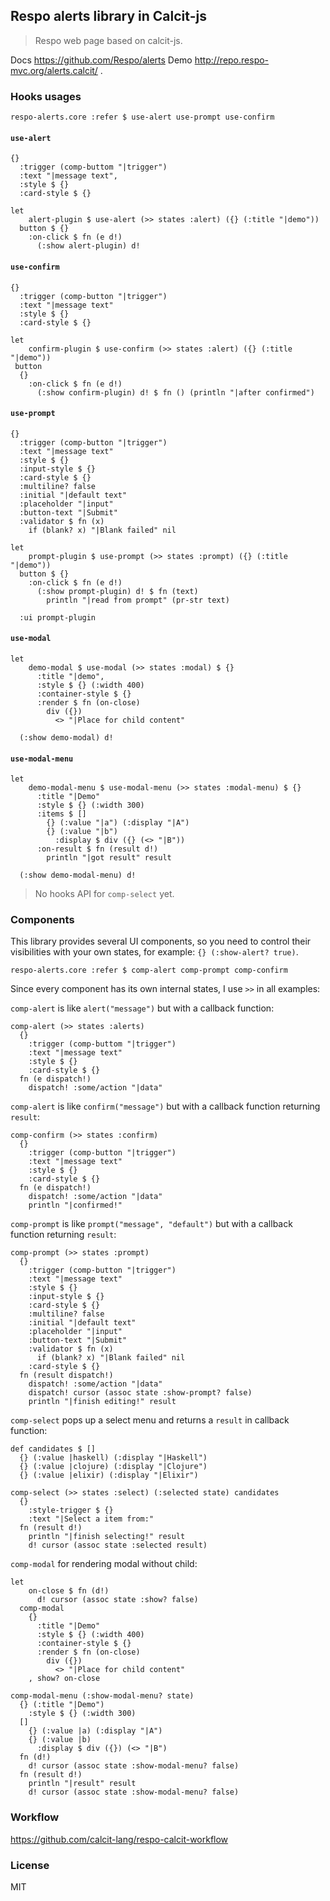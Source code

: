 
Respo alerts library in Calcit-js
----

> Respo web page based on calcit-js.

Docs https://github.com/Respo/alerts
Demo http://repo.respo-mvc.org/alerts.calcit/ .

### Hooks usages

```cirru
respo-alerts.core :refer $ use-alert use-prompt use-confirm
```

#### `use-alert`

```cirru
{}
  :trigger (comp-buttom "|trigger")
  :text "|message text",
  :style $ {}
  :card-style $ {}
```

```cirru
let
    alert-plugin $ use-alert (>> states :alert) ({} (:title "|demo"))
  button $ {}
    :on-click $ fn (e d!)
      (:show alert-plugin) d!
```

#### `use-confirm`

```cirru
{}
  :trigger (comp-button "|trigger")
  :text "|message text"
  :style $ {}
  :card-style $ {}
```

```cirru
let
    confirm-plugin $ use-confirm (>> states :alert) ({} (:title "|demo"))
 button
  {}
    :on-click $ fn (e d!)
      (:show confirm-plugin) d! $ fn () (println "|after confirmed")
```

#### `use-prompt`

```cirru
{}
  :trigger (comp-button "|trigger")
  :text "|message text"
  :style $ {}
  :input-style $ {}
  :card-style $ {}
  :multiline? false
  :initial "|default text"
  :placeholder "|input"
  :button-text "|Submit"
  :validator $ fn (x)
    if (blank? x) "|Blank failed" nil
```

```cirru
let
    prompt-plugin $ use-prompt (>> states :prompt) ({} (:title "|demo"))
  button $ {}
    :on-click $ fn (e d!)
      (:show prompt-plugin) d! $ fn (text)
        println "|read from prompt" (pr-str text)

  :ui prompt-plugin
```

#### `use-modal`

```cirru
let
    demo-modal $ use-modal (>> states :modal) $ {}
      :title "|demo",
      :style $ {} (:width 400)
      :container-style $ {}
      :render $ fn (on-close)
        div ({})
          <> "|Place for child content"

  (:show demo-modal) d!
```

#### `use-modal-menu`

```cirru
let
    demo-modal-menu $ use-modal-menu (>> states :modal-menu) $ {}
      :title "|Demo"
      :style $ {} (:width 300)
      :items $ []
        {} (:value "|a") (:display "|A")
        {} (:value "|b")
          :display $ div ({} (<> "|B"))
      :on-result $ fn (result d!)
        println "|got result" result

  (:show demo-modal-menu) d!
```

> No hooks API for `comp-select` yet.

### Components

This library provides several UI components, so you need to control their visibilities with your own states, for example: `{} (:show-alert? true)`.

```cirru
respo-alerts.core :refer $ comp-alert comp-prompt comp-confirm
```

Since every component has its own internal states, I use `>>` in all examples:

`comp-alert` is like `alert("message")` but with a callback function:

```cirru
comp-alert (>> states :alerts)
  {}
    :trigger (comp-buttom "|trigger")
    :text "|message text"
    :style $ {}
    :card-style $ {}
  fn (e dispatch!)
    dispatch! :some/action "|data"
```

`comp-alert` is like `confirm("message")` but with a callback function returning `result`:

```cirru
comp-confirm (>> states :confirm)
  {}
    :trigger (comp-button "|trigger")
    :text "|message text"
    :style $ {}
    :card-style $ {}
  fn (e dispatch!)
    dispatch! :some/action "|data"
    println "|confirmed!"
```

`comp-prompt` is like `prompt("message", "default")` but with a callback function returning `result`:

```cirru
comp-prompt (>> states :prompt)
  {}
    :trigger (comp-button "|trigger")
    :text "|message text"
    :style $ {}
    :input-style $ {}
    :card-style $ {}
    :multiline? false
    :initial "|default text"
    :placeholder "|input"
    :button-text "|Submit"
    :validator $ fn (x)
      if (blank? x) "|Blank failed" nil
    :card-style $ {}
  fn (result dispatch!)
    dispatch! :some/action "|data"
    dispatch! cursor (assoc state :show-prompt? false)
    println "|finish editing!" result
```

`comp-select` pops up a select menu and returns a `result` in callback function:

```cirru
def candidates $ []
  {} (:value |haskell) (:display "|Haskell")
  {} (:value |clojure) (:display "|Clojure")
  {} (:value |elixir) (:display "|Elixir")

comp-select (>> states :select) (:selected state) candidates
  {}
    :style-trigger $ {}
    :text "|Select a item from:"
  fn (result d!)
    println "|finish selecting!" result
    d! cursor (assoc state :selected result)
```

`comp-modal` for rendering modal without child:

```cirru
let
    on-close $ fn (d!)
      d! cursor (assoc state :show? false)
  comp-modal
    {}
      :title "|Demo"
      :style $ {} (:width 400)
      :container-style $ {}
      :render $ fn (on-close)
        div ({})
          <> "|Place for child content"
    , show? on-close
```

```cirru
comp-modal-menu (:show-modal-menu? state)
  {} (:title "|Demo")
    :style $ {} (:width 300)
  []
    {} (:value |a) (:display "|A")
    {} (:value |b)
      :display $ div ({}) (<> "|B")
  fn (d!)
    d! cursor (assoc state :show-modal-menu? false)
  fn (result d!)
    println "|result" result
    d! cursor (assoc state :show-modal-menu? false)
```

### Workflow

https://github.com/calcit-lang/respo-calcit-workflow

### License

MIT
